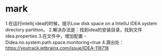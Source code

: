 # mark

1.在运行intellij idea的时候，提示Low disk space on a IntelliJ IDEA system directory partition。
2.解决办法是：找到idea的安装目录，找到文件idea.properties
3.在文件中，增加配置 -Didea.no.system.path.space.monitoring=true
4.源出处：https://youtrack.jetbrains.com/issue/IDEA-118718
